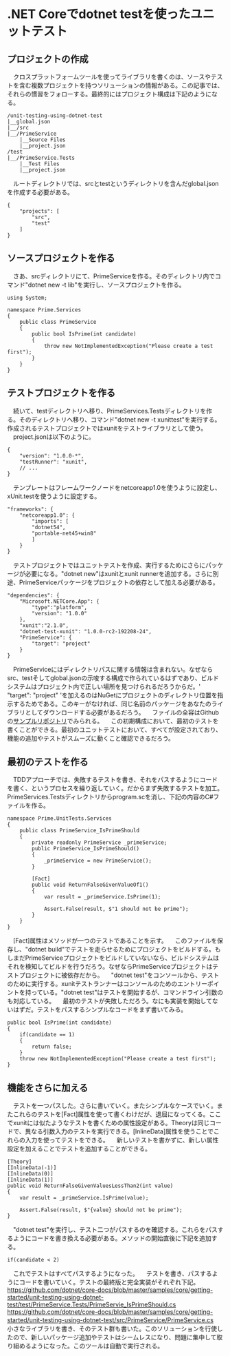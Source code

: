 # .NET Coreでdotnet testを使ったユニットテスト


## プロジェクトの作成
　クロスプラットフォームツールを使ってライブラリを書くのは、ソースやテストを含む複数プロジェクトを持つソリューションの情報がある。この記事では、それらの慣習をフォローする。最終的にはプロジェクト構成は下記のようになる。

    /unit-testing-using-dotnet-test
    |__global.json
    |__/src
    |__/PrimeService
        |__Source Files
        |__project.json
    /test
    |__/PrimeService.Tests
        |__Test Files
        |__project.json

　ルートディレクトリでは、srcとtestというディレクトリを含んだglobal.jsonを作成する必要がある。

    {
        "projects": [
            "src",
            "test"
        ]
    }

## ソースプロジェクトを作る

　さあ、srcディレクトリにて、PrimeServiceを作る。そのディレクトリ内でコマンド"dotnet new -t lib"を実行し、ソースプロジェクトを作る。

    using System;

    namespace Prime.Services
    {
        public class PrimeService
        {
            public bool IsPrime(int candidate) 
            {
                throw new NotImplementedException("Please create a test first");
            } 
        }
    }

## テストプロジェクトを作る
　続いて、testディレクトリへ移り、PrimeServices.Testsディレクトリを作る。そのディレクトリへ移り、コマンド"dotnet new -t xunittest"を実行する。作成されるテストプロジェクトではxunitをテストライブラリとして使う。
　project.jsonは以下のように。

    {
        "version": "1.0.0-*",
        "testRunner": "xunit",
        // ...
    }

　テンプレートはフレームワークノードをnetcoreapp1.0を使うように設定し、xUnit.testを使うように設定する。

    "frameworks": {
        "netcoreapp1.0": {
            "imports": [
            "dotnet54",
            "portable-net45+win8" 
            ]
        }
    }

　テストプロジェクトではユニットテストを作成、実行するためにさらにパッケージが必要になる。"dotnet new"はxunitとxunit runnerを追加する。さらに別途、PrimeServiceパッケージをプロジェクトの依存として加える必要がある。

    "dependencies": {
        "Microsoft.NETCore.App": {
            "type":"platform",
            "version": "1.0.0"
        },
        "xunit":"2.1.0",
        "dotnet-test-xunit": "1.0.0-rc2-192208-24",
        "PrimeService": {
            "target": "project"
        }
    }

　PrimeServiceにはディレクトリパスに関する情報は含まれない。なぜならsrc、testそしてglobal.jsonの示唆する構成で作られているはずであり、ビルドシステムはプロジェクト内で正しい場所を見つけられるだろうからだ。' "target": "project" 'を加えるのはNuGetにプロジェクトのディレクトリ位置を指示するためである。このキーがなければ、同じ名前のパッケージをあなたのライブラリとしてダウンロードする必要があるだろう。
　ファイルの全容はGithubの[サンプルリポジトリ](https://github.com/dotnet/core-docs/blob/master/samples/core/getting-started/unit-testing-using-dotnet-test/test/PrimeService.Tests/project.json)でみられる。
　この初期構成において、最初のテストを書くことができる。最初のユニットテストにおいて、すべてが設定されており、機能の追加やテストがスムーズに動くこと確認できるだろう。

## 最初のテストを作る
　TDDアプローチでは、失敗するテストを書き、それをパスするようにコードを書く、というプロセスを繰り返していく。だからまず失敗するテストを加工。PrimeServices.Testsディレクトリからprogram.scを消し、下記の内容のC#ファイルを作る。

    namespace Prime.UnitTests.Services
    {
        public class PrimeService_IsPrimeShould
        {
            private readonly PrimeService _primeService;
            public PrimeService_IsPrimeShould()
            {
                _primeService = new PrimeService();
            }

            [Fact]
            public void ReturnFalseGivenValueOf1()
            {
                var result = _primeService.IsPrime(1);

                Assert.False(result, $"1 should not be prime");
            }
        }
    }

　[Fact]属性はメソッドが一つのテストであることを示す。
　このファイルを保存し、"dotnet build"でテストを走らせるためにプロジェクトをビルドする。もしまだPrimeServiceプロジェクトをビルドしていないなら、ビルドシステムはそれを検知してビルドを行うだろう。なぜならPrimeServiceプロジェクトはテストプロジェクトに被依存だから。
　"dotnet test"をコンソールから、テストのために実行する。xunitテストランナーはコンソールのためのエントリーポイントを持っている。"dotnet test"はテストを開始するが、コマンドライン引数のも対応している。
　最初のテストが失敗しただろう。なにも実装を開始してないはずだ。テストをパスするシンプルなコードをまず書いてみる。

    public bool IsPrime(int candidate) 
    {
        if(candidate == 1) 
        { 
            return false;
        } 
        throw new NotImplementedException("Please create a test first");
    }

## 機能をさらに加える
　テストを一つパスした。さらに書いていく。またシンプルなケースでいく。またこれらのテストを[Fact]属性を使って書くわけだが、退屈になってくる。ここでxunitには似たようなテストを書くための属性設定がある。Theoryは同じコードで、異なる引数入力のテストを実行できる。[InlineData]属性を使うことでこれらの入力を使ってテストをできる。
　新しいテストを書かずに、新しい属性設定を加えることでテストを追加することができる。

    [Theory]
    [InlineData(-1)]
    [InlineData(0)]
    [InlineData(1)]
    public void ReturnFalseGivenValuesLessThan2(int value)
    {
        var result = _primeService.IsPrime(value);

        Assert.False(result, $"{value} should not be prime");
    }

　"dotnet test"を実行し、テスト二つがパスするのを確認する。これらをパスするようにコードを書き換える必要がある。メソッドの開始直後に下記を追加する。

    if(candidate < 2)

　これでテストはすべてパスするようになった。
　テストを書き、パスするようにコードを書いていく。テストの最終版と完全実装がそれぞれ下記。
https://github.com/dotnet/core-docs/blob/master/samples/core/getting-started/unit-testing-using-dotnet-test/test/PrimeService.Tests/PrimeServie_IsPrimeShould.cs
https://github.com/dotnet/core-docs/blob/master/samples/core/getting-started/unit-testing-using-dotnet-test/src/PrimeService/PrimeService.cs
　小さなライブラリを書き、そのテスト群も書いた。このソリューションを行使したので、新しいパッケージ追加やテストはシームレスになり、問題に集中して取り組めるようになった。このツールは自動で実行される。
